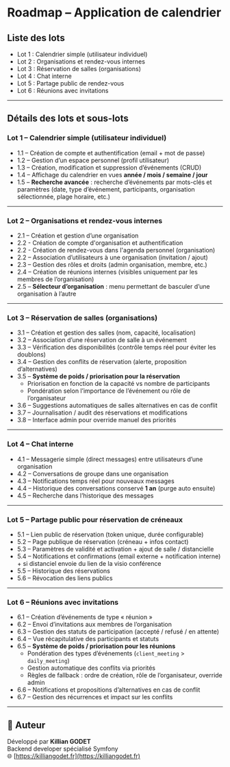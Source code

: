 # Roadmap – Application de calendrier

## Liste des lots

- Lot 1 : Calendrier simple (utilisateur individuel)
- Lot 2 : Organisations et rendez-vous internes
- Lot 3 : Réservation de salles (organisations)
- Lot 4 : Chat interne
- Lot 5 : Partage public de rendez-vous
- Lot 6 : Réunions avec invitations

---

## Détails des lots et sous-lots

### **Lot 1 – Calendrier simple (utilisateur individuel)**

- 1.1 – Création de compte et authentification (email + mot de passe)
- 1.2 – Gestion d’un espace personnel (profil utilisateur)
- 1.3 – Création, modification et suppression d’événements (CRUD)
- 1.4 – Affichage du calendrier en vues **année / mois / semaine / jour**
- 1.5 – **Recherche avancée** : recherche d’événements par mots-clés et paramètres (date, type d’événement, participants, organisation sélectionnée, plage horaire, etc.)

---

### **Lot 2 – Organisations et rendez-vous internes**

- 2.1 – Création et gestion d’une organisation
- 2.2 - Création de compte d'organisation et authentification
- 2.2 - Création de rendez-vous dans l'agenda personnel (organisation)
- 2.2 – Association d’utilisateurs à une organisation (invitation / ajout)
- 2.3 – Gestion des rôles et droits (admin organisation, membre, etc.)
- 2.4 – Création de réunions internes (visibles uniquement par les membres de l’organisation)
- 2.5 – **Sélecteur d’organisation** : menu permettant de basculer d’une organisation à l’autre

---

### **Lot 3 – Réservation de salles (organisations)**

- 3.1 – Création et gestion des salles (nom, capacité, localisation)
- 3.2 – Association d’une réservation de salle à un événement
- 3.3 – Vérification des disponibilités (contrôle temps réel pour éviter les doublons)
- 3.4 – Gestion des conflits de réservation (alerte, proposition d’alternatives)
- 3.5 – **Système de poids / priorisation pour la réservation**
  - Priorisation en fonction de la capacité vs nombre de participants
  - Pondération selon l’importance de l’événement ou rôle de l’organisateur
- 3.6 – Suggestions automatiques de salles alternatives en cas de conflit
- 3.7 – Journalisation / audit des réservations et modifications
- 3.8 – Interface admin pour override manuel des priorités

---

### **Lot 4 – Chat interne**

- 4.1 – Messagerie simple (direct messages) entre utilisateurs d’une organisation
- 4.2 – Conversations de groupe dans une organisation
- 4.3 – Notifications temps réel pour nouveaux messages
- 4.4 – Historique des conversations conservé **1 an** (purge auto ensuite)
- 4.5 – Recherche dans l’historique des messages

---

### **Lot 5 – Partage public pour réservation de créneaux**

- 5.1 – Lien public de réservation (token unique, durée configurable)
- 5.2 – Page publique de réservation (créneau + infos contact)
- 5.3 – Paramètres de validité et activation + ajout de salle / distancielle
- 5.4 – Notifications et confirmations (email externe + notification interne) + si distanciel envoie du lien de la visio conférence
- 5.5 – Historique des réservations
- 5.6 – Révocation des liens publics

---

### **Lot 6 – Réunions avec invitations**

- 6.1 – Création d’événements de type « réunion »
- 6.2 – Envoi d’invitations aux membres de l’organisation
- 6.3 – Gestion des statuts de participation (accepté / refusé / en attente)
- 6.4 – Vue récapitulative des participants et statuts
- 6.5 – **Système de poids / priorisation pour les réunions**
  - Pondération des types d’événements (`client_meeting` > `daily_meeting`)
  - Gestion automatique des conflits via priorités
  - Règles de fallback : ordre de création, rôle de l’organisateur, override admin
- 6.6 – Notifications et propositions d’alternatives en cas de conflit
- 6.7 – Gestion des récurrences et impact sur les conflits

---

## 👤 Auteur

Développé par **Killian GODET**  
Backend developer spécialisé Symfony  
🌐 [https://killiangodet.fr](https://killiangodet.fr)
